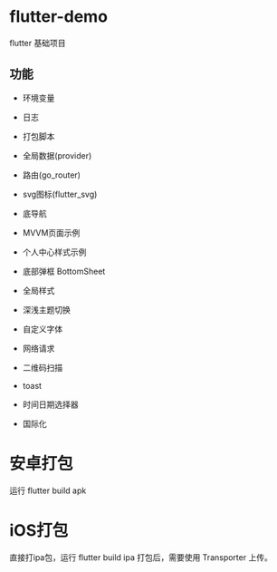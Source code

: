 # flutter-demo
flutter 基础项目

## 功能
* 环境变量
* 日志
* 打包脚本
* 全局数据(provider)
* 路由(go_router)
* svg图标(flutter_svg)
* 底导航
* MVVM页面示例

* 个人中心样式示例
* 底部弹框 BottomSheet
* 全局样式
* 深浅主题切换
* 自定义字体
* 网络请求
* 二维码扫描
* toast
* 时间日期选择器
* 国际化

# 安卓打包
运行 flutter build apk

# iOS打包
直接打ipa包，运行 flutter build ipa
打包后，需要使用 Transporter 上传。